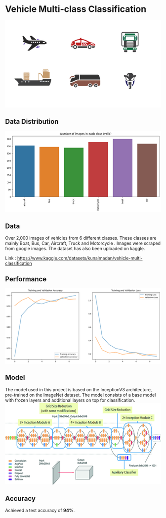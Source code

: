 # Vehicle Multi-class Classification
![Alt Text](./gif_file.gif)

## Data Distribution
![Alt Text](./images/data.png)

## Data
Over 2,000 images of vehicles from 6 different classes. These classes are mainly Boat, Bus, Car, Aircraft, Truck and Motorcycle . Images were scraped from google images.
The dataset has also been uploaded on kaggle.

Link : https://www.kaggle.com/datasets/kunalmadan/vehicle-multi-classification


## Performance
![Alt Text](./images/graphone.png)

## Model
The model used in this project is based on the InceptionV3 architecture, pre-trained on the ImageNet dataset.
The model consists of a base model with frozen layers and additional layers on top for classification.
![Alt Text](./images/model.png)

## Accuracy
Achieved a test accuracy of **94%**.
